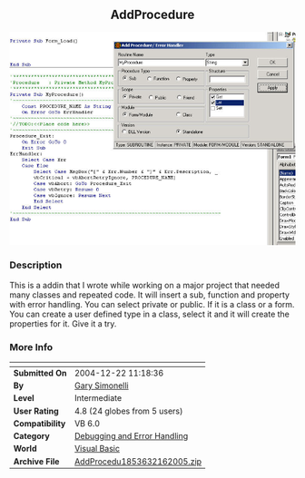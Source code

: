 ﻿<div align="center">

## AddProcedure

<img src="PIC20052161326114310.jpg">
</div>

### Description

This is a addin that I wrote while working on a major project that needed many classes and repeated code. It will insert a sub, function and property with error handling. You can select private or public. If it is a class or a form. You can create a user defined type in a class, select it and it will create the properties for it. Give it a try.
 
### More Info
 


<span>             |<span>
---                |---
**Submitted On**   |2004-12-22 11:18:36
**By**             |[Gary Simonelli](https://github.com/Planet-Source-Code/PSCIndex/blob/master/ByAuthor/gary-simonelli.md)
**Level**          |Intermediate
**User Rating**    |4.8 (24 globes from 5 users)
**Compatibility**  |VB 6\.0
**Category**       |[Debugging and Error Handling](https://github.com/Planet-Source-Code/PSCIndex/blob/master/ByCategory/debugging-and-error-handling__1-26.md)
**World**          |[Visual Basic](https://github.com/Planet-Source-Code/PSCIndex/blob/master/ByWorld/visual-basic.md)
**Archive File**   |[AddProcedu1853632162005\.zip](https://github.com/Planet-Source-Code/gary-simonelli-addprocedure__1-58950/archive/master.zip)








